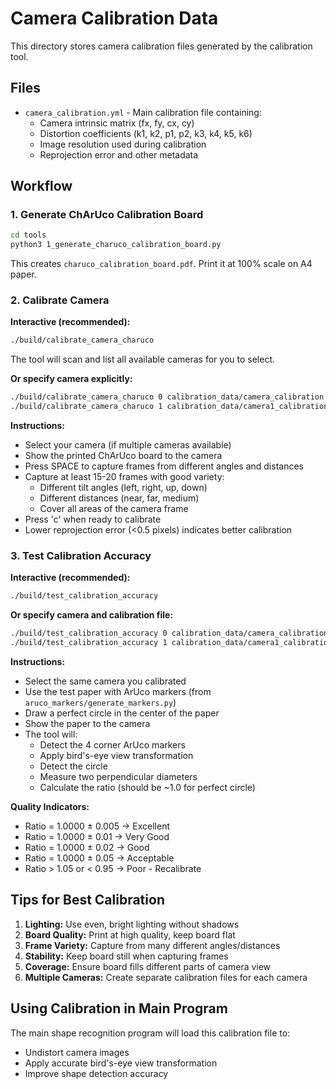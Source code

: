# Camera Calibration Data

This directory stores camera calibration files generated by the calibration tool.

## Files

- `camera_calibration.yml` - Main calibration file containing:
  - Camera intrinsic matrix (fx, fy, cx, cy)
  - Distortion coefficients (k1, k2, p1, p2, k3, k4, k5, k6)
  - Image resolution used during calibration
  - Reprojection error and other metadata

## Workflow

### 1. Generate ChArUco Calibration Board

```bash
cd tools
python3 1_generate_charuco_calibration_board.py
```

This creates `charuco_calibration_board.pdf`. Print it at 100% scale on A4 paper.

### 2. Calibrate Camera

**Interactive (recommended):**
```bash
./build/calibrate_camera_charuco
```
The tool will scan and list all available cameras for you to select.

**Or specify camera explicitly:**
```bash
./build/calibrate_camera_charuco 0 calibration_data/camera_calibration.yml  # Camera 0
./build/calibrate_camera_charuco 1 calibration_data/camera1_calibration.yml  # Camera 1
```

**Instructions:**
- Select your camera (if multiple cameras available)
- Show the printed ChArUco board to the camera
- Press SPACE to capture frames from different angles and distances
- Capture at least 15-20 frames with good variety:
  - Different tilt angles (left, right, up, down)
  - Different distances (near, far, medium)
  - Cover all areas of the camera frame
- Press 'c' when ready to calibrate
- Lower reprojection error (<0.5 pixels) indicates better calibration

### 3. Test Calibration Accuracy

**Interactive (recommended):**
```bash
./build/test_calibration_accuracy
```

**Or specify camera and calibration file:**
```bash
./build/test_calibration_accuracy 0 calibration_data/camera_calibration.yml  # Camera 0
./build/test_calibration_accuracy 1 calibration_data/camera1_calibration.yml  # Camera 1
```

**Instructions:**
- Select the same camera you calibrated
- Use the test paper with ArUco markers (from `aruco_markers/generate_markers.py`)
- Draw a perfect circle in the center of the paper
- Show the paper to the camera
- The tool will:
  - Detect the 4 corner ArUco markers
  - Apply bird's-eye view transformation
  - Detect the circle
  - Measure two perpendicular diameters
  - Calculate the ratio (should be ~1.0 for perfect circle)

**Quality Indicators:**
- Ratio = 1.0000 ± 0.005 → Excellent
- Ratio = 1.0000 ± 0.01 → Very Good
- Ratio = 1.0000 ± 0.02 → Good
- Ratio = 1.0000 ± 0.05 → Acceptable
- Ratio > 1.05 or < 0.95 → Poor - Recalibrate

## Tips for Best Calibration

1. **Lighting:** Use even, bright lighting without shadows
2. **Board Quality:** Print at high quality, keep board flat
3. **Frame Variety:** Capture from many different angles/distances
4. **Stability:** Keep board still when capturing frames
5. **Coverage:** Ensure board fills different parts of camera view
6. **Multiple Cameras:** Create separate calibration files for each camera

## Using Calibration in Main Program

The main shape recognition program will load this calibration file to:
- Undistort camera images
- Apply accurate bird's-eye view transformation
- Improve shape detection accuracy
